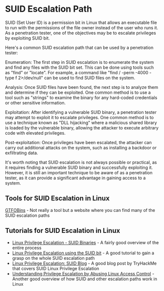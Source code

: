 # SUID Escalation Path

SUID (Set User ID) is a permission bit in Linux that allows an executable file to run with the permissions of the file owner instead of the user who runs it. As a penetration tester, one of the objectives may be to escalate privileges by exploiting SUID bit.

Here's a common SUID escalation path that can be used by a penetration tester:

Enumeration: The first step in SUID escalation is to enumerate the system and find any files with the SUID bit set. This can be done using tools such as "find" or "locate". For example, a command like "find / -perm -4000 -type f 2>/dev/null" can be used to find SUID files on the system.

Analysis: Once SUID files have been found, the next step is to analyze them and determine if they can be exploited. One common method is to use a tool such as "strings" to examine the binary for any hard-coded credentials or other sensitive information.

Exploitation: After identifying a vulnerable SUID binary, a penetration tester may attempt to exploit it to escalate privileges. One common method is to use a technique known as "DLL hijacking" where a malicious shared library is loaded by the vulnerable binary, allowing the attacker to execute arbitrary code with elevated privileges.

Post-exploitation: Once privileges have been escalated, the attacker can carry out additional attacks on the system, such as installing a backdoor or exfiltrating data.

It's worth noting that SUID escalation is not always possible or practical, as it requires finding a vulnerable SUID binary and successfully exploiting it. However, it is still an important technique to be aware of as a penetration tester, as it can provide a significant advantage in gaining access to a system.

## Tools for SUID Escalation in Linux
[GTFOBins](https://gtfobins.github.io/) - Not really a tool but a website where you can find many of the SUID escalation paths

## Tutorials for SUID Escalation in Linux
* [Linux Privilege Escalation - SUID Binaries](https://steflan-security.com/linux-privilege-escalation-suid-binaries/) - A fairly good overview of the entire process
* [Linux Privilege Escalation using the SUID bit](https://materials.rangeforce.com/tutorial/2019/11/07/Linux-PrivEsc-SUID-Bit/) - A good tutorial to gain a grasp on the whole SUID escalation path
* [Linux Privilege Escalation: SUID Blog](https://tryhackme.com/resources/blog/linux-privilege-escalation-suid) - A good blog post by TryHackMe that covers SUID Linux Privilege Escalation
* [Understanding Privilege Escalation by Abusing Linux Access Control](https://infosecwriteups.com/understand-privilege-escalation-by-abusing-linux-access-control-6cab107e7203) - Another good overview of how SUID and other escalation paths work in Linux